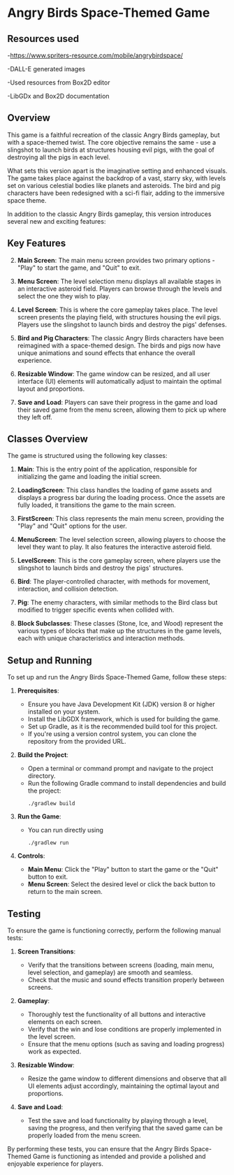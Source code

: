 # Angry Birds Space-Themed Game

## Resources used
-https://www.spriters-resource.com/mobile/angrybirdspace/

-DALL-E generated images

-Used resources from Box2D editor

-LibGDx and Box2D documentation


## Overview
This game is a faithful recreation of the classic Angry Birds gameplay, but with a space-themed twist. The core objective remains the same - use a slingshot to launch birds at structures housing evil pigs, with the goal of destroying all the pigs in each level.

What sets this version apart is the imaginative setting and enhanced visuals. The game takes place against the backdrop of a vast, starry sky, with levels set on various celestial bodies like planets and asteroids. The bird and pig characters have been redesigned with a sci-fi flair, adding to the immersive space theme.

In addition to the classic Angry Birds gameplay, this version introduces several new and exciting features:

## Key Features
2. **Main Screen**: The main menu screen provides two primary options - "Play" to start the game, and "Quit" to exit.

3. **Menu Screen**: The level selection menu displays all available stages in an interactive asteroid field. Players can browse through the levels and select the one they wish to play.

4. **Level Screen**: This is where the core gameplay takes place. The level screen presents the playing field, with structures housing the evil pigs. Players use the slingshot to launch birds and destroy the pigs' defenses.

5. **Bird and Pig Characters**: The classic Angry Birds characters have been reimagined with a space-themed design. The birds and pigs now have unique animations and sound effects that enhance the overall experience.

6. **Resizable Window**: The game window can be resized, and all user interface (UI) elements will automatically adjust to maintain the optimal layout and proportions.

7. **Save and Load**: Players can save their progress in the game and load their saved game from the menu screen, allowing them to pick up where they left off.

## Classes Overview
The game is structured using the following key classes:

1. **Main**: This is the entry point of the application, responsible for initializing the game and loading the initial screen.

2. **LoadingScreen**: This class handles the loading of game assets and displays a progress bar during the loading process. Once the assets are fully loaded, it transitions the game to the main screen.

3. **FirstScreen**: This class represents the main menu screen, providing the "Play" and "Quit" options for the user.

4. **MenuScreen**: The level selection screen, allowing players to choose the level they want to play. It also features the interactive asteroid field.

5. **LevelScreen**: This is the core gameplay screen, where players use the slingshot to launch birds and destroy the pigs' structures.

6. **Bird**: The player-controlled character, with methods for movement, interaction, and collision detection.

7. **Pig**: The enemy characters, with similar methods to the Bird class but modified to trigger specific events when collided with.

8. **Block Subclasses**: These classes (Stone, Ice, and Wood) represent the various types of blocks that make up the structures in the game levels, each with unique characteristics and interaction methods.

## Setup and Running
To set up and run the Angry Birds Space-Themed Game, follow these steps:

1. **Prerequisites**:
   - Ensure you have Java Development Kit (JDK) version 8 or higher installed on your system.
   - Install the LibGDX framework, which is used for building the game.
   - Set up Gradle, as it is the recommended build tool for this project.
   - If you're using a version control system, you can clone the repository from the provided URL.

2. **Build the Project**:
   - Open a terminal or command prompt and navigate to the project directory.
   - Run the following Gradle command to install dependencies and build the project:
     ```
     ./gradlew build
     ``` 

3. **Run the Game**:
   - You can run directly using 
     ```
     ./gradlew run 
     ```
5. **Controls**:
   - **Main Menu**: Click the "Play" button to start the game or the "Quit" button to exit.
   - **Menu Screen**: Select the desired level or click the back button to return to the main screen.

## Testing
To ensure the game is functioning correctly, perform the following manual tests:

1. **Screen Transitions**:
   - Verify that the transitions between screens (loading, main menu, level selection, and gameplay) are smooth and seamless.
   - Check that the music and sound effects transition properly between screens.

2. **Gameplay**:
   - Thoroughly test the functionality of all buttons and interactive elements on each screen.
   - Verify that the win and lose conditions are properly implemented in the level screen.
   - Ensure that the menu options (such as saving and loading progress) work as expected.

3. **Resizable Window**:
   - Resize the game window to different dimensions and observe that all UI elements adjust accordingly, maintaining the optimal layout and proportions.

4. **Save and Load**:
   - Test the save and load functionality by playing through a level, saving the progress, and then verifying that the saved game can be properly loaded from the menu screen.

By performing these tests, you can ensure that the Angry Birds Space-Themed Game is functioning as intended and provide a polished and enjoyable experience for players.
